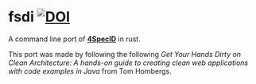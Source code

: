 # **fsdi**  [![DOI](https://zenodo.org/badge/362408432.svg)](https://zenodo.org/badge/latestdoi/362408432)

A command line port of [**4SpecID**](https://github.com/4SpecID/4SpecID/) in rust. 

This port was made by following the following *Get Your Hands Dirty on Clean Architecture: A hands-on guide to creating clean web applications with code examples in Java* from Tom Hombergs.